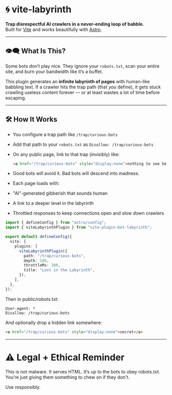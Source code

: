 # 🌀 vite-labyrinth

**Trap disrespectful AI crawlers in a never-ending loop of babble.**  
Built for [Vite](https://vitejs.dev/) and works beautifully with [Astro](https://astro.build/).

---

## 👁️‍🗨️ What Is This?

Some bots don’t play nice. They ignore your `robots.txt`, scan your entire site, and burn your bandwidth like it’s a buffet.

This plugin generates an **infinite labyrinth of pages** with human-like babbling text. If a crawler hits the trap path (that _you_ define), it gets stuck crawling useless content forever — or at least wastes a lot of time before escaping.

---

## 🛠️ How It Works

- You configure a trap path like `/trap/curious-bots`
- Add that path to your `robots.txt` as `Disallow: /trap/curious-bots`
- On any public page, link to that trap (invisibly) like:

  ```html
  <a href="/trap/curious-bots" style="display:none">nothing to see here</a>
  ```

- Good bots will avoid it. Bad bots will descend into madness.

- Each page loads with:

- "AI"-generated gibberish that sounds human

- A link to a deeper level in the labyrinth

- Throttled responses to keep connections open and slow down crawlers

```typescript
import { defineConfig } from "astro/config";
import { viteLabyrinthPlugin } from "vite-plugin-bot-labyrinth";

export default defineConfig({
  vite: {
    plugins: [
      viteLabyrinthPlugin({
        path: "/trap/curious-bots",
        depth: 100,
        throttleMs: 300,
        title: "Lost in the Labyrinth",
      }),
    ],
  },
});
```

Then in public/robots.txt:

```text
User-agent: *
Disallow: /trap/curious-bots

```

And optionally drop a hidden link somewhere:

```html
<a href="/trap/curious-bots" style="display:none">secret</a>
```

---

# ⚠️ Legal + Ethical Reminder

This is not malware. It serves HTML.
It’s up to the bots to obey robots.txt. You’re just giving them something to chew on if they don't.

Use responsibly.
